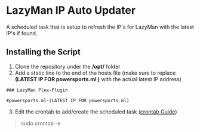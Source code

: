 # LazyMan IP Auto Updater
A scheduled task that is setup to refresh the IP's for LazyMan with the latest IP's if found.

## Installing the Script
1. Clone the repository under the  **/opt/** folder
2. Add a static line to the end of the hosts file (make sure to replace **(LATEST IP FOR powersports.ml )** with the actual latest IP address)

```### LazyMan Plex-Plugin```

```#powersports.ml-(LATEST IP FOR powersports.ml)```

3. Edit the crontab to add/create the scheduled task ([crontab Guide](https://crontab.guru/))
> sudo crontab -e
